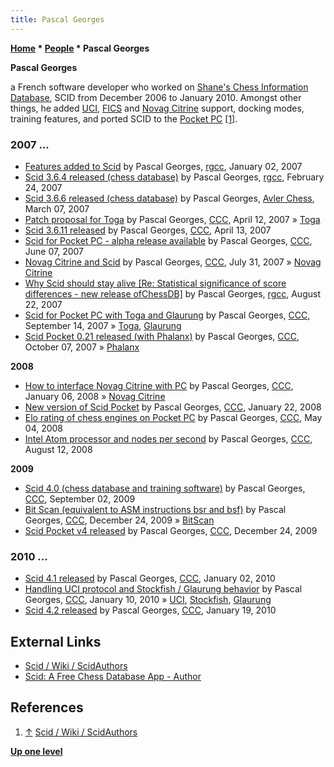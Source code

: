 ```yaml
---
title: Pascal Georges
---
```

**[Home](Home "Home") \* [People](People "People") \* Pascal Georges**


**Pascal Georges**  

a French software developer who worked on [Shane's Chess Information Database](SCID "SCID"), SCID from December 2006 to January 2010. 
Amongst other things, he added [UCI](UCI "UCI"), [FICS](index.php?title=Free_Internet_Chess_Server&action=edit&redlink=1 "Free Internet Chess Server (page does not exist)") and [Novag Citrine](Novag_Citrine "Novag Citrine") support, docking modes, 
training features, and ported SCID to the [Pocket PC](index.php?title=Pocket_PC&action=edit&redlink=1 "Pocket PC (page does not exist)") <a id="cite-note-1" href="#cite-ref-1">[1]</a>. 



### 2007 ...


* [Features added to Scid](https://groups.google.com/d/msg/rec.games.chess.computer/SnJ7z4skk90/GzKPI5sdIdgJ) by Pascal Georges, [rgcc](Computer_Chess_Forums "Computer Chess Forums"), January 02, 2007
* [Scid 3.6.4 released (chess database)](https://groups.google.com/d/msg/rec.games.chess.computer/ZYpY2aF7mq8/d_eR1762lroJ) by Pascal Georges, [rgcc](Computer_Chess_Forums "Computer Chess Forums"), February 24, 2007
* [Scid 3.6.6 released (chess database)](http://www.avlerchess.com/chess-computer/Scid_366_released_chess_database_179456.html) by Pascal Georges, [Avler Chess](http://www.avlerchess.com/), March 07, 2007
* [Patch proposal for Toga](http://www.talkchess.com/forum/viewtopic.php?t=13060) by Pascal Georges, [CCC](CCC "CCC"), April 12, 2007 » [Toga](Toga "Toga")
* [Scid 3.6.11 released](http://www.talkchess.com/forum/viewtopic.php?t=13095) by Pascal Georges, [CCC](CCC "CCC"), April 13, 2007
* [Scid for Pocket PC - alpha release available](http://www.talkchess.com/forum/viewtopic.php?t=14341) by Pascal Georges, [CCC](CCC "CCC"), June 07, 2007
* [Novag Citrine and Scid](http://www.talkchess.com/forum/viewtopic.php?t=15470) by Pascal Georges, [CCC](CCC "CCC"), July 31, 2007 » [Novag Citrine](Novag_Citrine "Novag Citrine")
* [Why Scid should stay alive [Re: Statistical significance of score differences - new release ofChessDB]](https://groups.google.com/d/msg/rec.games.chess.computer/I-J53bggxm8/YJGioTFWSHUJ) by Pascal Georges, [rgcc](Computer_Chess_Forums "Computer Chess Forums"), August 22, 2007
* [Scid for Pocket PC with Toga and Glaurung](http://www.talkchess.com/forum/viewtopic.php?t=16459) by Pascal Georges, [CCC](CCC "CCC"), September 14, 2007 » [Toga](Toga "Toga"), [Glaurung](Glaurung "Glaurung")
* [Scid Pocket 0.21 released (with Phalanx)](http://www.talkchess.com/forum/viewtopic.php?t=17001) by Pascal Georges, [CCC](CCC "CCC"), October 07, 2007 » [Phalanx](Phalanx "Phalanx")


**2008**



* [How to interface Novag Citrine with PC](http://www.talkchess.com/forum/viewtopic.php?t=18781) by Pascal Georges, [CCC](CCC "CCC"), January 06, 2008 » [Novag Citrine](Novag_Citrine "Novag Citrine")
* [New version of Scid Pocket](http://www.talkchess.com/forum/viewtopic.php?t=19129) by Pascal Georges, [CCC](CCC "CCC"), January 22, 2008
* [Elo rating of chess engines on Pocket PC](http://www.talkchess.com/forum/viewtopic.php?t=21001) by Pascal Georges, [CCC](CCC "CCC"), May 04, 2008
* [Intel Atom processor and nodes per second](http://www.talkchess.com/forum/viewtopic.php?t=22935) by Pascal Georges, [CCC](CCC "CCC"), August 12, 2008


**2009**



* [Scid 4.0 (chess database and training software)](http://www.talkchess.com/forum/viewtopic.php?t=29621) by Pascal Georges, [CCC](CCC "CCC"), September 02, 2009
* [Bit Scan (equivalent to ASM instructions bsr and bsf)](http://www.talkchess.com/forum/viewtopic.php?t=31228) by Pascal Georges, [CCC](CCC "CCC"), December 24, 2009 » [BitScan](BitScan "BitScan")
* [Scid Pocket v4 released](http://www.talkchess.com/forum/viewtopic.php?t=31230) by Pascal Georges, [CCC](CCC "CCC"), December 24, 2009


### 2010 ...


* [Scid 4.1 released](http://www.talkchess.com/forum/viewtopic.php?t=31429) by Pascal Georges, [CCC](CCC "CCC"), January 02, 2010
* [Handling UCI protocol and Stockfish / Glaurung behavior](http://www.talkchess.com/forum/viewtopic.php?t=31608) by Pascal Georges, [CCC](CCC "CCC"), January 10, 2010 » [UCI](UCI "UCI"), [Stockfish](Stockfish "Stockfish"), [Glaurung](Glaurung "Glaurung")
* [Scid 4.2 released](http://www.talkchess.com/forum/viewtopic.php?t=31847) by Pascal Georges, [CCC](CCC "CCC"), January 19, 2010


## External Links


* [Scid / Wiki / ScidAuthors](https://sourceforge.net/p/scid/wiki/ScidAuthors/)
* [Scid: A Free Chess Database App - Author](http://scid.sourceforge.net/author.html)


## References


1. <a id="cite-ref-1" href="#cite-note-1">↑</a> [Scid / Wiki / ScidAuthors](https://sourceforge.net/p/scid/wiki/ScidAuthors/)

**[Up one level](People "People")**







 
